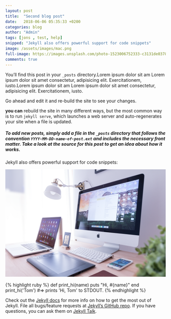 ```yaml
---
layout: post
title:  "Second blog post"
date:   2018-06-06 05:35:33 +0200
categories: blog
author: "Admin"
tags: [jons , test, help] 
snipped: "Jekyll also offers powerful support for code snippets"
image: /assets/images/mac.png
full-image: https://images.unsplash.com/photo-1523006752333-c3131de0378f?ixlib=rb-0.3.5&s=ebfa3f3adbdf4d0d8c8296a7a942e3a6&auto=format&fit=crop&w=1630&q=80
comments: true
---
```

You’ll find this post in your `_posts` directory.Lorem ipsum dolor sit am Lorem ipsum dolor sit amet consectetur, adipisicing elit. Exercitationem, iusto.Lorem ipsum dolor sit am Lorem ipsum dolor sit amet consectetur, adipisicing elit. Exercitationem, iusto.

Go ahead 
and edit it and re-build the site to see your changes.

 **you can** rebuild the site in many different ways, but the most common way is to run `jekyll serve`, which launches a web server and auto-regenerates your site when a file is updated.

##### To add new posts, simply add a file in the `_posts` directory that follows the convention `YYYY-MM-DD-name-of-post.ext` and includes the necessary front matter. Take a look at the source for this post to get an idea about how it works.

Jekyll also offers powerful support for code snippets:

<img src="/assets/images/photo-1496171367470-9ed9a91ea931.png" class="img-fluid shadow-sm">

{% highlight ruby %}
def print_hi(name)
  puts "Hi, #{name}"
end
print_hi('Tom')
#=> prints 'Hi, Tom' to STDOUT.
{% endhighlight %}

Check out the [Jekyll docs][jekyll-docs] for more info on how to get the most out of Jekyll. File all bugs/feature requests at [Jekyll’s GitHub repo][jekyll-gh]. If you have questions, you can ask them on [Jekyll Talk][jekyll-talk].

[jekyll-docs]: https://jekyllrb.com/docs/home
[jekyll-gh]:   https://github.com/jekyll/jekyll
[jekyll-talk]: https://talk.jekyllrb.com/
